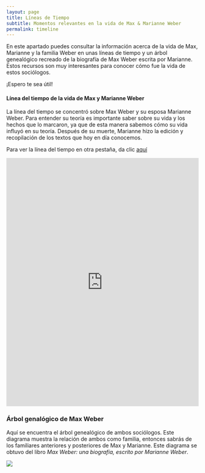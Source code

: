 ```yaml
---
layout: page
title: Líneas de Tiempo
subtitle: Momentos relevantes en la vida de Max & Marianne Weber
permalink: timeline
---
```


En este apartado puedes consultar la información acerca de la vida de Max, Marianne y la familia Weber en unas líneas de tiempo y un árbol genealógico recreado de la biografía de Max Weber escrita por Marianne. Estos recursos son muy interesantes para conocer cómo fue la vida de estos sociólogos. 

¡Espero te sea útil!  

#### Línea del tiempo de la vida de Max y Marianne Weber

La línea del tiempo se concentró sobre Max Weber y su esposa Marianne Weber. Para entender su teoría es importante saber sobre su vida y los hechos que lo marcaron, ya que de esta manera sabemos cómo su vida influyó en su teoría. Después de su muerte, Marianne hizo la edición y recopilación de los textos que hoy en día conocemos. 

Para ver la línea del tiempo en otra pestaña, da clic [aquí](https://cdn.knightlab.com/libs/timeline3/latest/embed/index.html?source=1xKUTgJXnuS_r-J53n328bxj6hZihE_ZEJbvsDhXRumI&font=Default&lang=en&initial_zoom=2&height=650)

<html>
 <body>
   <iframe src='https://cdn.knightlab.com/libs/timeline3/latest/embed/index.html?source=1xKUTgJXnuS_r-J53n328bxj6hZihE_ZEJbvsDhXRumI&font=Default&lang=en&initial_zoom=2&height=650' width='100%' height='650' webkitallowfullscreen mozallowfullscreen allowfullscreen frameborder='0'></iframe>
 </body>
</html>


### Árbol genalógico de Max Weber

Aquí se encuentra el árbol genealógico de ambos sociólogos. Este diagrama muestra la relación de ambos como familia, entonces sabrás de los familiares anteriores y posteriores de Max y Marianne. Este diagrama se obtuvo del libro *Max Weber: una biografía, escrito por Marianne Weber*.

<img src="{{ site.baseurl }}/assets/img/GenealogiaWeber.png" style="float: left; padding-right: 20px;">
